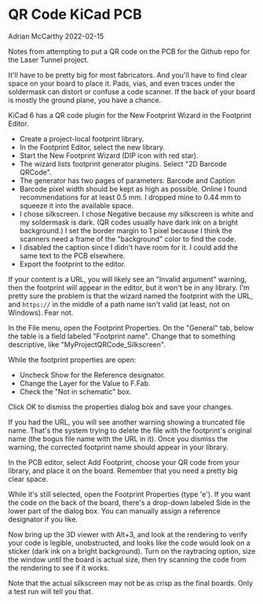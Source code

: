 # QR Code KiCad PCB

Adrian McCarthy 2022-02-15

Notes from attempting to put a QR code on the PCB for the Github repo for the Laser Tunnel project.

It'll have to be pretty big for most fabricators.  And you'll have to find clear space on your board to place it.  Pads, vias, and even traces under the soldermask can distort or confuse a code scanner.  If the back of your board is mostly the ground plane, you have a chance.

KiCad 6 has a QR code plugin for the New Footprint Wizard in the Footprint Editor.

* Create a project-local footprint library.
* In the Footprint Editor, select the new library.
* Start the New Footprint Wizard (DIP icon with red star).
* The wizard lists footprint generator plugins.  Select "2D Barcode QRCode".
* The generator has two pages of parameters:  Barcode and Caption
* Barcode pixel width should be kept as high as possible.  Online I found recommendations for at least 0.5 mm.  I dropped mine to 0.44 mm to squeeze it into the available space.
* I chose silkscreen.  I chose Negative because my silkscreen is white and my soldermask is dark.  (QR codes usually have dark ink on a bright background.)  I set the border margin to 1 pixel because I think the scanners need a frame of the "background" color to find the code.
* I disabled the caption since I didn't have room for it.  I could add the same text to the PCB elsewhere.
* Export the footprint to the editor.

If your content is a URL, you will likely see an "Invalid argument" warning, then the footprint will appear in the editor, but it won't be in any library.  I'm pretty sure the problem is that the wizard named the footprint with the URL, and `https://` in the middle of a path name isn't valid (at least, not on Windows).  Fear not.

In the File menu, open the Footprint Properties.  On the "General" tab, below the table is a field labeled "Footprint name".  Change that to something descriptive, like "MyProjectQRCode_Silkscreen".

While the footprint properties are open:

* Uncheck Show for the Reference designator.
* Change the Layer for the Value to F.Fab.
* Check the "Not in schematic" box.

Click OK to dismiss the properties dialog box and save your changes.

If you had the URL, you will see another warning showing a truncated file name.  That's the system trying to delete the file with the footprint's original name (the bogus file name with the URL in it).  Once you dismiss the warning, the corrected footprint name should appear in your library.

In the PCB editor, select Add Footprint, choose your QR code from your library, and place it on the board.  Remember that you need a pretty big clear space.

While it's still selected, open the Footprint Properties (type 'e').  If you want the code on the back of the board, there's a drop-down labeled Side in the lower part of the dialog box.  You can manually assign a reference designator if you like.

Now bring up the 3D viewer with Alt+3, and look at the rendering to verify your code is legible, unobstructed, and looks like the code would look on a sticker (dark ink on a bright background).  Turn on the raytracing option, size the window until the board is actual size, then try scanning the code from the rendering to see if it works.

Note that the actual silkscreen may not be as crisp as the final boards.  Only a test run will tell you that.
